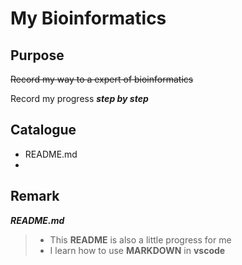 # My Bioinformatics

## Purpose
~~Record my way to a expert of bioinformatics~~
  
  Record my progress ***step by step***


## Catalogue
- README.md
- 

## Remark
***README.md***
> - This **README** is also a little progress for me
> - I learn how to use **MARKDOWN** in **vscode**
